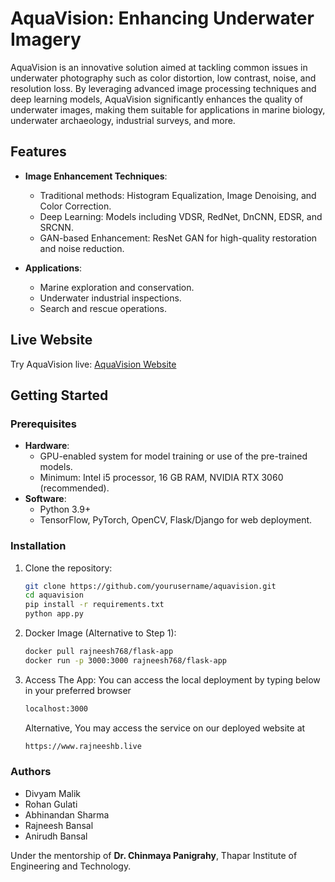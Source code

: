 # AquaVision: Enhancing Underwater Imagery

AquaVision is an innovative solution aimed at tackling common issues in underwater photography such as color distortion, low contrast, noise, and resolution loss. By leveraging advanced image processing techniques and deep learning models, AquaVision significantly enhances the quality of underwater images, making them suitable for applications in marine biology, underwater archaeology, industrial surveys, and more.

## Features
- **Image Enhancement Techniques**:
  - Traditional methods: Histogram Equalization, Image Denoising, and Color Correction.
  - Deep Learning: Models including VDSR, RedNet, DnCNN, EDSR, and SRCNN.
  - GAN-based Enhancement: ResNet GAN for high-quality restoration and noise reduction.

- **Applications**:
  - Marine exploration and conservation.
  - Underwater industrial inspections.
  - Search and rescue operations.

## Live Website
Try AquaVision live: [AquaVision Website](https://www.rajneeshb.live)

## Getting Started

### Prerequisites
- **Hardware**:
  - GPU-enabled system for model training or use of the pre-trained models.
  - Minimum: Intel i5 processor, 16 GB RAM, NVIDIA RTX 3060 (recommended).
- **Software**:
  - Python 3.9+
  - TensorFlow, PyTorch, OpenCV, Flask/Django for web deployment.

### Installation
1. Clone the repository:
   ```bash
   git clone https://github.com/yourusername/aquavision.git
   cd aquavision
   pip install -r requirements.txt
   python app.py
   ```
2. Docker Image (Alternative to Step 1):
   ```bash
   docker pull rajneesh768/flask-app
   docker run -p 3000:3000 rajneesh768/flask-app
   ```
3. Access The App:
   You can access the local deployment by typing below in your preferred browser
   ```bash
   localhost:3000
   ```
   Alternative, You may access the service on our deployed website at
   ```bash
   https://www.rajneeshb.live
   ```


### Authors
- Divyam Malik
- Rohan Gulati
- Abhinandan Sharma
- Rajneesh Bansal
- Anirudh Bansal
  
Under the mentorship of __Dr. Chinmaya Panigrahy__, Thapar Institute of Engineering and Technology.



